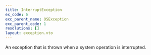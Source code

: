 ```yaml
---
title: InterruptException
ex_code: 6
exc_parent_name: OSException
exc_parent_code: 1
resolutions: []
layout: exception.vto
---
```

An exception that is thrown when a system operation is interrupted.
